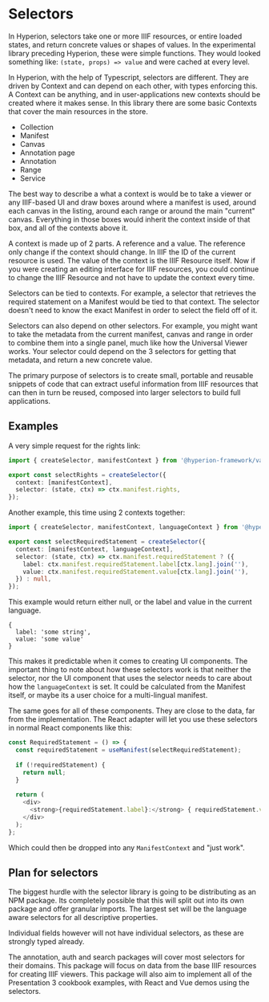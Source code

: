 # Selectors
In Hyperion, selectors take one or more IIIF resources, or entire loaded states, 
and return concrete values or shapes of values. In the experimental library 
preceding Hyperion, these were simple functions. They would looked something 
like:  `(state, props) => value` and were cached at every level. 

In Hyperion, with the help of Typescript, selectors are different. They are driven
by Context and can depend on each other, with types enforcing this. A Context
can be anything, and in user-applications new contexts should be created where it
makes sense. In this library there are some basic Contexts that cover the main 
resources in the store.

- Collection
- Manifest
- Canvas
- Annotation page
- Annotation
- Range
- Service

The best way to describe a what a context is would be to take a viewer or any IIIF-based
UI and draw boxes around where a manifest is used, around each canvas in the listing, around
each range or around the main "current" canvas. Everything in those boxes would inherit the context
inside of that box, and all of the contexts above it.

A context is made up of 2 parts. A reference and a value. The reference only change if the context should
change. In IIIF the ID of the current resource is used. The value of the context is the IIIF Resource itself.
Now if you were creating an editing interface for IIIF resources, you could continue to change the IIIF Resource
and not have to update the context every time.

Selectors can be tied to contexts. For example, a selector that retrieves the required statement on
a Manifest would be tied to that context. The selector doesn't need to know the exact Manifest in order
to select the field off of it. 

Selectors can also depend on other selectors. For example, you might want to take the metadata from 
the current manifest, canvas and range in order to combine them into a single panel, much like how the
Universal Viewer works. Your selector could depend on the 3 selectors for getting that metadata, and return
a new concrete value. 

The primary purpose of selectors is to create small, portable and reusable snippets of code that can 
extract useful information from IIIF resources that can then in turn be reused, composed into larger 
selectors to build full applications.

## Examples

A very simple request for the rights link:
```typescript
import { createSelector, manifestContext } from '@hyperion-framework/vault';

export const selectRights = createSelector({
  context: [manifestContext],
  selector: (state, ctx) => ctx.manifest.rights,
});
``` 

Another example, this time using 2 contexts together:

```typescript
import { createSelector, manifestContext, languageContext } from '@hyperion-framework/vault';

export const selectRequiredStatement = createSelector({
  context: [manifestContext, languageContext],
  selector: (state, ctx) => ctx.manifest.requiredStatement ? ({
    label: ctx.manifest.requiredStatement.label[ctx.lang].join(''),
    value: ctx.manifest.requiredStatement.value[ctx.lang].join(''),
  }) : null,
});
``` 

This example would return either null, or the label and value in the current language.
```
{
  label: 'some string',
  value: 'some value'
}
```

This makes it predictable when it comes to creating UI components. The important thing to note about 
how these selectors work is that neither the selector, nor the UI component that uses the selector needs
to care about how the `languageContext` is set. It could be calculated from the Manifest itself, or maybe
its a user choice for a multi-lingual manifest.

The same goes for all of these components. They are close to the data, far from the implementation. The
React adapter will let you use these selectors in normal React components like this:

```js
const RequiredStatement = () => {
  const requiredStatement = useManifest(selectRequiredStatement);
  
  if (!requiredStatement) {
    return null;
  }
  
  return (
    <div>
      <strong>{requiredStatement.label}:</strong> { requiredStatement.value }
    </div>
  );
};
```

Which could then be dropped into any `ManifestContext` and "just work". 

## Plan for selectors
The biggest hurdle with the selector library is going to be distributing as an NPM package.
Its completely possible that this will split out into its own package and offer granular 
imports. The largest set will be the language aware selectors for all descriptive properties.

Individual fields however will not have individual selectors, as these are strongly typed already.

The annotation, auth and search packages will cover most selectors for their domains. This package
will focus on data from the base IIIF resources for creating IIIF viewers. This package will also
aim to implement all of the Presentation 3 cookbook examples, with React and Vue demos using the
selectors.
